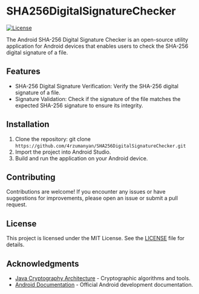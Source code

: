 # SHA256DigitalSignatureChecker

[![License](https://img.shields.io/badge/License-MIT-blue.svg)](https://opensource.org/licenses/MIT)

The Android SHA-256 Digital Signature Checker is an open-source utility application for Android devices that enables users to check the SHA-256 digital signature of a file.

## Features

- SHA-256 Digital Signature Verification: Verify the SHA-256 digital signature of a file.
- Signature Validation: Check if the signature of the file matches the expected SHA-256 signature to ensure its integrity.

## Installation

1. Clone the repository: git clone `https://github.com/4rzumanyan/SHA256DigitalSignatureChecker.git`
2. Import the project into Android Studio.
3. Build and run the application on your Android device.

## Contributing

Contributions are welcome! If you encounter any issues or have suggestions for improvements, please open an issue or submit a pull request.

## License

This project is licensed under the MIT License. See the [LICENSE](LICENSE) file for details.

## Acknowledgments

- [Java Cryptography Architecture](https://www.oracle.com/java/technologies/javase-jce-all-downloads.html) - Cryptographic algorithms and tools.
- [Android Documentation](https://developer.android.com/) - Official Android development documentation.

